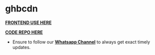 # ghbcdn

**[FRONTEND USE HERE](https://ghbcdn.giftedtech.co.ke)**

**[CODE REPO HERE](https://github.com/mauricegift/github-cdn)**

- Ensure to follow our **[Whatsapp Channel](https://whatsapp.com/channel/0029Vb3hlgX5kg7G0nFggl0Y)** to always get exact timely updates.


